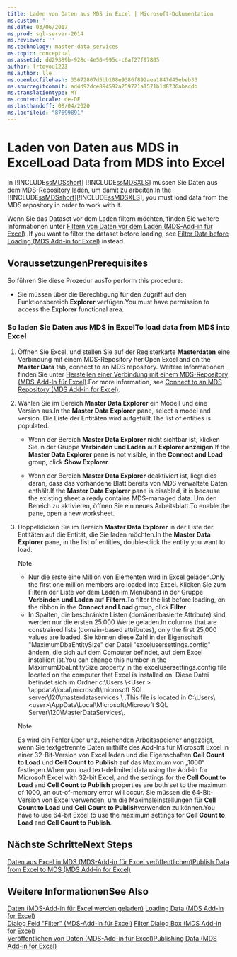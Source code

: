 ```yaml
---
title: Laden von Daten aus MDS in Excel | Microsoft-Dokumentation
ms.custom: ''
ms.date: 03/06/2017
ms.prod: sql-server-2014
ms.reviewer: ''
ms.technology: master-data-services
ms.topic: conceptual
ms.assetid: dd29389b-928c-4e50-995c-c6af27f97805
author: lrtoyou1223
ms.author: lle
ms.openlocfilehash: 35672807d5bb108e9386f892aea1847d45ebeb33
ms.sourcegitcommit: ad4d92dce894592a259721a1571b1d8736abacdb
ms.translationtype: MT
ms.contentlocale: de-DE
ms.lasthandoff: 08/04/2020
ms.locfileid: "87699891"
---
```

# <a name="load-data-from-mds-into-excel"></a><span data-ttu-id="76de0-102">Laden von Daten aus MDS in Excel</span><span class="sxs-lookup"><span data-stu-id="76de0-102">Load Data from MDS into Excel</span></span>
  <span data-ttu-id="76de0-103">In [!INCLUDE[ssMDSshort](../../includes/ssmdsshort-md.md)] [!INCLUDE[ssMDSXLS](../../includes/ssmdsxls-md.md)] müssen Sie Daten aus dem MDS-Repository laden, um damit zu arbeiten.</span><span class="sxs-lookup"><span data-stu-id="76de0-103">In the [!INCLUDE[ssMDSshort](../../includes/ssmdsshort-md.md)][!INCLUDE[ssMDSXLS](../../includes/ssmdsxls-md.md)], you must load data from the MDS repository in order to work with it.</span></span>  
  
 <span data-ttu-id="76de0-104">Wenn Sie das Dataset vor dem Laden filtern möchten, finden Sie weitere Informationen unter [Filtern von Daten vor dem Laden &#40;MDS-Add-in für Excel&#41;](filter-data-before-exporting-mds-add-in-for-excel.md) .</span><span class="sxs-lookup"><span data-stu-id="76de0-104">If you want to filter the dataset before loading, see [Filter Data before Loading &#40;MDS Add-in for Excel&#41;](filter-data-before-exporting-mds-add-in-for-excel.md) instead.</span></span>  
  
## <a name="prerequisites"></a><span data-ttu-id="76de0-105">Voraussetzungen</span><span class="sxs-lookup"><span data-stu-id="76de0-105">Prerequisites</span></span>  
 <span data-ttu-id="76de0-106">So führen Sie diese Prozedur aus</span><span class="sxs-lookup"><span data-stu-id="76de0-106">To perform this procedure:</span></span>  
  
-   <span data-ttu-id="76de0-107">Sie müssen über die Berechtigung für den Zugriff auf den Funktionsbereich **Explorer** verfügen.</span><span class="sxs-lookup"><span data-stu-id="76de0-107">You must have permission to access the **Explorer** functional area.</span></span>  
  
### <a name="to-load-data-from-mds-into-excel"></a><span data-ttu-id="76de0-108">So laden Sie Daten aus MDS in Excel</span><span class="sxs-lookup"><span data-stu-id="76de0-108">To load data from MDS into Excel</span></span>  
  
1.  <span data-ttu-id="76de0-109">Öffnen Sie Excel, und stellen Sie auf der Registerkarte **Masterdaten** eine Verbindung mit einem MDS-Repository her.</span><span class="sxs-lookup"><span data-stu-id="76de0-109">Open Excel and on the **Master Data** tab, connect to an MDS repository.</span></span> <span data-ttu-id="76de0-110">Weitere Informationen finden Sie unter [Herstellen einer Verbindung mit einem MDS-Repository &#40;MDS-Add-In für Excel&#41;](connect-to-an-mds-repository-mds-add-in-for-excel.md).</span><span class="sxs-lookup"><span data-stu-id="76de0-110">For more information, see [Connect to an MDS Repository &#40;MDS Add-in for Excel&#41;](connect-to-an-mds-repository-mds-add-in-for-excel.md).</span></span>  
  
2.  <span data-ttu-id="76de0-111">Wählen Sie im Bereich **Master Data Explorer** ein Modell und eine Version aus.</span><span class="sxs-lookup"><span data-stu-id="76de0-111">In the **Master Data Explorer** pane, select a model and version.</span></span> <span data-ttu-id="76de0-112">Die Liste der Entitäten wird aufgefüllt.</span><span class="sxs-lookup"><span data-stu-id="76de0-112">The list of entities is populated.</span></span>  
  
    -   <span data-ttu-id="76de0-113">Wenn der Bereich **Master Data Explorer** nicht sichtbar ist, klicken Sie in der Gruppe **Verbinden und Laden** auf **Explorer anzeigen**.</span><span class="sxs-lookup"><span data-stu-id="76de0-113">If the **Master Data Explorer** pane is not visible, in the **Connect and Load** group, click **Show Explorer**.</span></span>  
  
    -   <span data-ttu-id="76de0-114">Wenn der Bereich **Master Data Explorer** deaktiviert ist, liegt dies daran, dass das vorhandene Blatt bereits von MDS verwaltete Daten enthält.</span><span class="sxs-lookup"><span data-stu-id="76de0-114">If the **Master Data Explorer** pane is disabled, it is because the existing sheet already contains MDS-managed data.</span></span> <span data-ttu-id="76de0-115">Um den Bereich zu aktivieren, öffnen Sie ein neues Arbeitsblatt.</span><span class="sxs-lookup"><span data-stu-id="76de0-115">To enable the pane, open a new worksheet.</span></span>  
  
3.  <span data-ttu-id="76de0-116">Doppelklicken Sie im Bereich **Master Data Explorer** in der Liste der Entitäten auf die Entität, die Sie laden möchten.</span><span class="sxs-lookup"><span data-stu-id="76de0-116">In the **Master Data Explorer** pane, in the list of entities, double-click the entity you want to load.</span></span>  
  
    > [!NOTE]  
    >  -   <span data-ttu-id="76de0-117">Nur die erste eine Million von Elementen wird in Excel geladen.</span><span class="sxs-lookup"><span data-stu-id="76de0-117">Only the first one million members are loaded into Excel.</span></span> <span data-ttu-id="76de0-118">Klicken Sie zum Filtern der Liste vor dem Laden im Menüband in der Gruppe **Verbinden und Laden** auf **Filtern**.</span><span class="sxs-lookup"><span data-stu-id="76de0-118">To filter the list before loading, on the ribbon in the **Connect and Load** group, click **Filter**.</span></span>  
    > -   <span data-ttu-id="76de0-119">In Spalten, die beschränkte Listen (domänenbasierte Attribute) sind, werden nur die ersten 25.000 Werte geladen.</span><span class="sxs-lookup"><span data-stu-id="76de0-119">In columns that are constrained lists (domain-based attributes), only the first 25,000 values are loaded.</span></span> <span data-ttu-id="76de0-120">Sie können diese Zahl in der Eigenschaft "MaximumDbaEntitySize" der Datei "excelusersettings.config" ändern, die sich auf dem Computer befindet, auf dem Excel installiert ist.</span><span class="sxs-lookup"><span data-stu-id="76de0-120">You can change this number in the MaximumDbaEntitySize property in the excelusersettings.config file located on the computer that Excel is installed on.</span></span> <span data-ttu-id="76de0-121">Diese Datei befindet sich im Ordner c:\Users \\<User \> \appdata\local\microsoft\microsoft SQL server\120\masterdataservices \\ .</span><span class="sxs-lookup"><span data-stu-id="76de0-121">This file is located in C:\Users\\<user\>\AppData\Local\Microsoft\Microsoft SQL Server\120\MasterDataServices\\.</span></span>  
  
    > [!NOTE]  
    >  <span data-ttu-id="76de0-122">Es wird ein Fehler über unzureichenden Arbeitsspeicher angezeigt, wenn Sie textgetrennte Daten mithilfe des Add-Ins für Microsoft Excel in einer 32-Bit-Version von Excel laden und die Eigenschaften **Cell Count to Load** und **Cell Count to Publish** auf das Maximum von „1000“ festlegen.</span><span class="sxs-lookup"><span data-stu-id="76de0-122">When you load text-delimited data using the Add-in for Microsoft Excel with 32-bit Excel, and the settings for the **Cell Count to Load** and **Cell Count to Publish** properties are both set to the maximum of 1000, an out-of-memory error will occur.</span></span> <span data-ttu-id="76de0-123">Sie müssen die 64-Bit-Version von Excel verwenden, um die Maximaleinstellungen für **Cell Count to Load** und **Cell Count to Publish**verwenden zu können.</span><span class="sxs-lookup"><span data-stu-id="76de0-123">You have to use 64-bit Excel to use the maximum settings for **Cell Count to Load** and **Cell Count to Publish**.</span></span>  
  
## <a name="next-steps"></a><span data-ttu-id="76de0-124">Nächste Schritte</span><span class="sxs-lookup"><span data-stu-id="76de0-124">Next Steps</span></span>  
 [<span data-ttu-id="76de0-125">Daten aus Excel in MDS &#40;MDS-Add-in für Excel veröffentlichen&#41;</span><span class="sxs-lookup"><span data-stu-id="76de0-125">Publish Data from Excel to MDS &#40;MDS Add-in for Excel&#41;</span></span>](import-data-from-excel-to-master-data-services-mds-add-in-for-excel.md)  
  
## <a name="see-also"></a><span data-ttu-id="76de0-126">Weitere Informationen</span><span class="sxs-lookup"><span data-stu-id="76de0-126">See Also</span></span>  
 <span data-ttu-id="76de0-127">[Daten &#40;MDS-Add-in für Excel werden geladen&#41;](overview-exporting-data-to-excel-mds-add-in-for-excel.md) </span><span class="sxs-lookup"><span data-stu-id="76de0-127">[Loading Data &#40;MDS Add-in for Excel&#41;](overview-exporting-data-to-excel-mds-add-in-for-excel.md) </span></span>  
 <span data-ttu-id="76de0-128">[Dialog Feld "Filter" &#40;MDS-Add-in für Excel&#41;](filter-dialog-box-mds-add-in-for-excel.md) </span><span class="sxs-lookup"><span data-stu-id="76de0-128">[Filter Dialog Box &#40;MDS Add-in for Excel&#41;](filter-dialog-box-mds-add-in-for-excel.md) </span></span>  
 [<span data-ttu-id="76de0-129">Veröffentlichen von Daten &#40;MDS-Add-in für Excel&#41;</span><span class="sxs-lookup"><span data-stu-id="76de0-129">Publishing Data &#40;MDS Add-in for Excel&#41;</span></span>](overview-importing-data-from-excel-mds-add-in-for-excel.md)  
  
  
